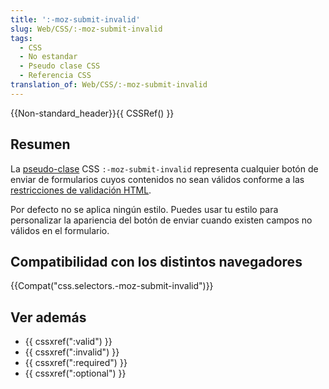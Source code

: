 ```yaml
---
title: ':-moz-submit-invalid'
slug: Web/CSS/:-moz-submit-invalid
tags:
  - CSS
  - No estandar
  - Pseudo clase CSS
  - Referencia CSS
translation_of: Web/CSS/:-moz-submit-invalid
---
```


{{Non-standard_header}}{{ CSSRef() }}

## Resumen

La [pseudo-clase](/es/CSS/Pseudo-classes) CSS `:-moz-submit-invalid` representa cualquier botón de enviar de formularios cuyos contenidos no sean válidos conforme a las [restricciones de validación HTML](/en/HTML/Forms_in_HTML#Constraint_Validation).

Por defecto no se aplica ningún estilo. Puedes usar tu estilo para personalizar la apariencia del botón de enviar cuando existen campos no válidos en el formulario.

## Compatibilidad con los distintos navegadores

{{Compat("css.selectors.-moz-submit-invalid")}}

## Ver además

- {{ cssxref(":valid") }}
- {{ cssxref(":invalid") }}
- {{ cssxref(":required") }}
- {{ cssxref(":optional") }}
